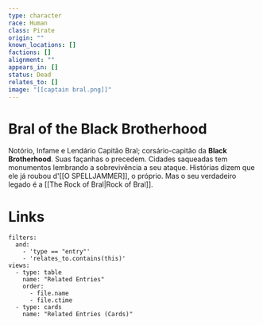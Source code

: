 ```yaml
---
type: character
race: Human
class: Pirate
origin: ""
known_locations: []
factions: []
alignment: ""
appears_in: []
status: Dead
relates_to: []
image: "[[captain bral.png]]"
---
```

# Bral of the Black Brotherhood

Notório, Infame e Lendário Capitão Bral; corsário-capitão da **Black Brotherhood**. Suas façanhas o precedem. Cidades saqueadas tem monumentos lembrando a sobrevivência a seu ataque. Histórias dizem que ele já roubou d'[[O SPELLJAMMER]], o próprio. Mas o seu verdadeiro legado é a [[The Rock of Bral|Rock of Bral]].

<!-- DYNAMIC:related-entries -->

# Links

```base
filters:
  and:
    - 'type == "entry"'
    - 'relates_to.contains(this)'
views:
  - type: table
    name: "Related Entries"
    order:
	  - file.name
      - file.ctime
  - type: cards
    name: "Related Entries (Cards)"
```

<!-- /DYNAMIC -->
